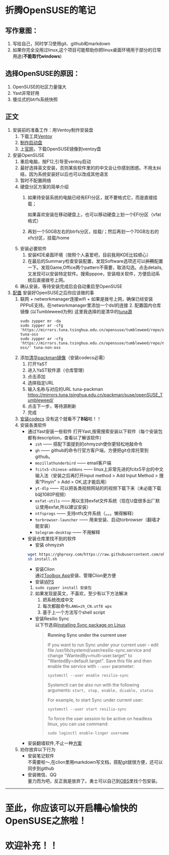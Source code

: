 # 折腾OpenSUSE的笔记
## 写作意图：
1. 写给自己，同时学习使用git、github和markdown
2. 如果你完全没用过linux,这个项目可能帮助你把linux桌面环境用于部分的日常用途(**不能取代windows**)
## 选择OpenSUSE的原因：
1. OpenSUSE的社区力量强大
2. Yast非常好用
3. 傻瓜式的btrfs系统快照
## 正文

1. 安装前的准备工作：用Ventoy制作安装盘
   1. 下载工具[Ventoy](https://www.ventoy.net/cn/download.html "下载ventoy工具")
   2. [制作启动盘](https://www.ventoy.net/cn/doc_start.html)
   3. 上[官网](https://www.opensuse.org/)，下载OpenSUSE镜像到ventoy盘
2. 安装OpenSUSE
    1. 重启电脑，按F12,引导至ventoy启动
    2. 最好选择英文安装，否则某些软件里的的中文会让你感到困惑。不用太纠结，因为系统安装好以后也可以改成其他语言
    3. 暂时不配置网络
    4. 硬盘分区方案的简单介绍
        1. 如果待安装系统的电脑已经有EFI分区，就不要格式它，而是直接挂载；

           如果喜欢安装在移动硬盘上，也可以移动硬盘上划一个EFI分区（vfat格式）
        2. 再划一个50GB左右的btrfs分区，挂载/；然后再划一个70GB左右的xfs分区，挂载/home
    5. 安装必要软件
        1. 安装KDE桌面环境（按照个人喜爱吧，目前我用KDE比较顺心）
        2. 在最后的Summary检查安装配置，发现Software选项还可以~~折腾~~配置一下。发现Game,Office两个pattern不需要，取消勾选。点击details,又发现可以安装特定软件。搜索pppoe，安装相关软件，方便启动系统后直接拨号上网。
    6. 确认安装，等待安装完成后会自动重启至OpenSUSE
3. [配置](https://github.com/mtul0729/config-opensuse/blob/main/Post-installion.md)
    安装好OpenSUSE之后你应该做的事
    1. 联网
             + networkmanager连接wifi
             + 如果是拨号上网，确保已经安装PPPoE支持。在networkmanager里添加一个dsl的连接
             2. 配置国内仓库镜像 (以Tumbleweed为例)
                这里我选择的是清华的[tuna源](https://mirrors.tuna.tsinghua.edu.cn/help/opensuse/)
         ```
         sudo zypper mr -da
         sudo zypper ar -cfg 'https://mirrors.tuna.tsinghua.edu.cn/opensuse/tumbleweed/repo/oss/' tuna-oss
         sudo zypper ar -cfg 'https://mirrors.tuna.tsinghua.edu.cn/opensuse/tumbleweed/repo/non-oss/' tuna-non-oss
         ```
    2. 添加[清华packman镜像](https://mirrors.tuna.tsinghua.edu.cn/help/opensuse/)（安装codecs必需）
        1. 打开YaST
        2. 进入YaST软件源（仓库管理）
        3. 点击添加
        4. 选择指定URL
        5. 输入名称与对应的URL
           tuna-packman  
           https://mirrors.tuna.tsinghua.edu.cn/packman/suse/openSUSE_Tumbleweed/
        6. 点击下一步，等待源刷新
        7. 完成
    3. [安装codecs](https://en.opensuse.org/SDB:Installing_codecs_from_Packman_repositories#Option_3:_YaST)
       没有这个就看不了**B站**啦！！
    4. 安装各类软件
       - 通过Yast安装一些软件
         打开Yast,按需搜索安装以下软件（每个安装包都有description，查看以了解该软件）
           + `zsh` —— 搭配下面提到的ohmyzsh使你更轻松地敲命令
           + `gh` —— github的命令行官方客户端，方便把git仓库托管到github。
           + `mozillathunderbird` —— email客户端
           + `fcitx5-chinese-addons` —— linux上非常先进的fcitx5平台的中文输入法（安装之后再打开input method > Add Input Method > 搜索“Pinyin” > Add > OK,这才能启用）
           + `yt-dlp` —— 可以把各类视频网站的的视频下载下来（未必能下载b站1080P视频）
           + `exfat-utils` —— 用以支持exfat文件系统（现在U盘很多出厂默认使用exfat,所以建议安装）
           + `ntfsprogs` —— 支持ntfs文件系统（。。。懒得解释）
           + `torbrowser-launcher` —— 用来安装、启动torbrowser（翻墙才能安装）
           + `telegram-desktop` —— 不用解释
       - 安装仓库里找不到的软件
           + 安装 ohmyzsh
         ```bash
         wget https://ghproxy.com/https://raw.githubusercontent.com/ohmyzsh/ohmyzsh/master/tools/install.sh
         sh install.sh
         ```
           + 安装Clion  
             通过[Toolbox App](https://www.jetbrains.com/toolbox-app/)安装、管理Clion更方便
           + 安装[WPS](https://www.wps.cn/product/wpslinux#)
           1. `sudo zypper install 安装包`
           2. 如果发现是英文，不喜欢，至少有以下方法解决
               1. 把系统改成中文
               2. 每次都敲命令`LANG=zh_CN.utf8 wps`
               3. 基于上一个方法写个shell script
           + 安装Resilio Sync   
             以下节选自[Installing Sync package on Linux](https://help.resilio.com/hc/en-us/articles/206178924)
             >    **Running Sync under the current user**
             >
             >    If you want to run Sync under your current user - edit file /usr/lib/systemd/user/resilio-sync.service and change "WantedBy=multi-user.target" to "WantedBy=default.target". Save this file and then enable the service with `--user` parameter:
             >
             >    `systemctl --user enable resilio-sync`
             >
             >    Systemctl can be also run with the following arguments: `start, stop, enable, disable, status`
             >
             >    For example, to start Sync under current user:
             >
             >    `systemctl --user start resilio-sync`
             >
             >    To force the user session to be active on headless linux, you can use command:
             >
             >    `sudo loginctl enable-linger username`
       - 安装翻墙软件,不止一种[方案](https://github.com/mtul0729/config-opensuse/blob/main/fanqian.md)
    5. 劝你放弃以下行为
       - 安装笔记软件  
         不需要啦～,在clion里用markdown写文档，搭配git就很方便，还可以同步到github
       - 安装微信、QQ  
         量力而为吧，反正我是放弃了。勇士可以自己到[OBS](https://build.opensuse.org/)里找个包安装。
***
# 至此，你应该可以开启~~糟心~~愉快的OpenSUSE之旅啦！
# 欢迎补充！！